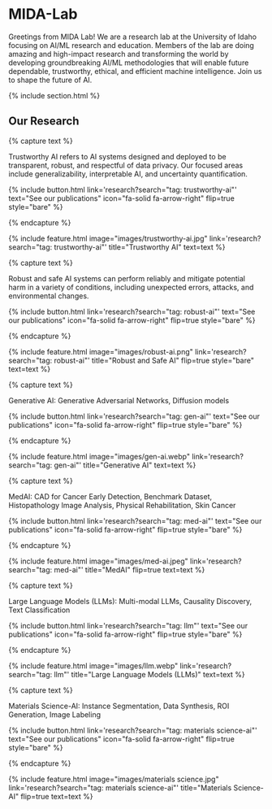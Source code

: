 ---
---

# MIDA-Lab

Greetings from MIDA Lab! We are a research lab at the University of Idaho focusing on AI/ML research and education. Members of the lab are doing amazing and high-impact research and transforming the world by developing groundbreaking AI/ML methodologies that will enable future dependable, trustworthy, ethical, and efficient machine intelligence. Join us to shape the future of AI.

{% include section.html %}

## Our Research

{% capture text %}

Trustworthy AI refers to AI systems designed and deployed to be transparent, robust, and respectful of data privacy. Our focused areas include generalizability, interpretable AI, and uncertainty quantification.

{%
  include button.html
  link='research?search="tag: trustworthy-ai"'
  text="See our publications"
  icon="fa-solid fa-arrow-right"
  flip=true
  style="bare"
%}

{% endcapture %}

{%
  include feature.html
  image="images/trustworthy-ai.jpg"
  link='research?search="tag: trustworthy-ai"'
  title="Trustworthy AI"
  text=text
%}





{% capture text %}

Robust and safe AI systems can perform reliably and mitigate potential harm in a variety of conditions, including unexpected errors, attacks, and environmental changes.

{%
  include button.html
  link='research?search="tag: robust-ai"'
  text="See our publications"
  icon="fa-solid fa-arrow-right"
  flip=true
  style="bare"
%}

{% endcapture %}

{%
  include feature.html
  image="images/robust-ai.png"
  link='research?search="tag: robust-ai"'
  title="Robust and Safe AI"
  flip=true
  style="bare"
  text=text
%}





{% capture text %}

Generative AI: Generative Adversarial Networks, Diffusion models

{%
  include button.html
  link='research?search="tag: gen-ai"'
  text="See our publications"
  icon="fa-solid fa-arrow-right"
  flip=true
  style="bare"
%}

{% endcapture %}

{%
  include feature.html
  image="images/gen-ai.webp"
  link='research?search="tag: gen-ai"'
  title="Generative AI"
  text=text
%}





{% capture text %}

MedAI: CAD for Cancer Early Detection, Benchmark Dataset, Histopathology Image Analysis, Physical Rehabilitation, Skin Cancer 

{%
  include button.html
  link='research?search="tag: med-ai"'
  text="See our publications"
  icon="fa-solid fa-arrow-right"
  flip=true
  style="bare"
%}

{% endcapture %}

{%
  include feature.html
  image="images/med-ai.jpeg"
  link='research?search="tag: med-ai"'
  title="MedAI"
  flip=true
  text=text
%}





{% capture text %}

Large Language Models (LLMs): Multi-modal LLMs, Causality Discovery, Text Classification

{%
  include button.html
  link='research?search="tag: llm"'
  text="See our publications"
  icon="fa-solid fa-arrow-right"
  flip=true
  style="bare"
%}

{% endcapture %}

{%
  include feature.html
  image="images/llm.webp"
  link='research?search="tag: llm"'
  title="Large Language Models (LLMs)"
  text=text
%}





{% capture text %}

Materials Science-AI: Instance Segmentation, Data Synthesis, ROI Generation, Image Labeling

{%
  include button.html
  link='research?search="tag: materials science-ai"'
  text="See our publications"
  icon="fa-solid fa-arrow-right"
  flip=true
  style="bare"
%}

{% endcapture %}

{%
  include feature.html
  image="images/materials science.jpg"
  link='research?search="tag: materials science-ai"'
  title="Materials Science-AI"
  flip=true
  text=text
%}
